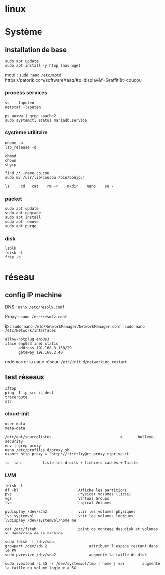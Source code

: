 # linux
# Système
## installation de base
```
sudo apt update
sudo apt install -y htop lnav wget
```
motd : ```sudo nano /etc/motd```
https://patorjk.com/software/taag/#p=display&f=Graffiti&t=coucou

### process  services
```
ss   -laputen
netstat -laputen

ps auxww | grep apache2
sudo systemctl status mariadb.service
```

### système  utilitaire
```
uname -a
lsb_release -d

chmod
chown
chgrp

find /* -name coucou
sudo mv /usr/lib/coucou /bin/bonjour

ls     cd   cat    rm -r    mkdir    nano    su -
```

### packet
```
sudo apt update
sudo apt upgrade
sudo apt install
sudo apt remove
sudo apt purge
```

### disk
```
lsblk
fdisk -l
free -h
```

# réseau
## config IP machine
DNS : ```nano /etc/resolv.conf```

Proxy : ```nano /etc/resolv.conf```

ip : ```sudo nano /etc/NetworkManager/NetworkManager.conf``` | ```sudo nano /etc/Network/interfaces```
```
allow-hotplug enp0s3
iface enp0s3 inet static
      address 192.168.3.158/29
      gateway 192.168.2.40
```

redémarrer la carte réseau ```/etc/init.d/networking restart ```

## test réseaux
```
iftop
ping -I ip_src ip_dest
traceroute 
mtr
```


### cloud-init
```
user-data
meta-data

/etc/apt/sourcelistes                               >       bulleye-security
env | grep proxy
nano /etc/profiles.d/proxy.sh
export http_proxy = 'http://rt:rtlry@rt-proxy.rtprive.rt'

ls -lah          liste les droits + fichiers cachés + Taille
```


### LVM 
```
fdisk -l
df -hT                           Affiche les partitions
pvs                              Physical Volumes (liste)
vgs                              Virtual Groups
lvs                              Logical Volumes

pvdisplay /dev/sda2              voir les volumes physiques
lvs systemvol                    voir les volumes logiques
lvdisplay /dev/systemvol/home me     

cat /etc/fstab                   point de montage des disk et volumes au démarrage de la machine

sudo fdisk -l /dev/sda
growpart /dev/sda 2                   attribuer l espace restant dans le PV
sudo pvresize /dev/sda2               augmenté la taille du disk

sudo lvextend -L 5G -r /dev/systemvol/tmp | home | var        augmente la taille du volume logique à 5G      
```

